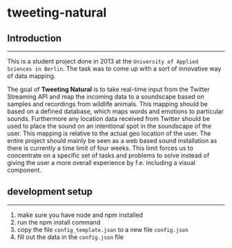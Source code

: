 # tweeting-natural

## Introduction
---
This is a student project done in 2013 at the `University of Applied Sciences in Berlin`. The task was to come up with a sort of innovative way of data mapping.

The goal of **Tweeting Natural** is to take real-time input from the Twitter Streaming API and map the incoming data to a soundscape based on samples and recordings from wildlife animals. This mapping should be based on a defined database, which maps words and emotions to particular sounds. Furthermore any location data received from Twitter should be used to place the sound on an intentional spot in the soundscape of the user. This mapping is relative to the actual geo location of the user. The entire project should mainly be seen as a web based sound installation as there is currently a time limit of four weeks. This limit forces us to concentrate on a specific set of tasks and problems to solve instead of giving the user a more overall experience by f.e. including a visual component.



## development setup
---

1. make sure you have node and npm installed
2. run the npm install command
3. copy the file `config_template.json` to a new file `config.json` 
4. fill out the data in the `config.json` file